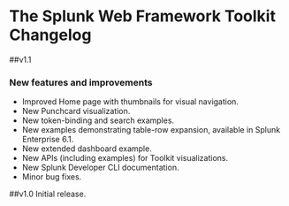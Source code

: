 # The Splunk Web Framework Toolkit Changelog

##v1.1
### New features and improvements
* Improved Home page with thumbnails for visual navigation.
* New Punchcard visualization.
* New token-binding and search examples.
* New examples demonstrating table-row expansion, available in Splunk Enterprise 6.1.
* New extended dashboard example.
* New APIs (including examples) for Toolkit visualizations.
* New Splunk Developer CLI documentation.
* Minor bug fixes.


##v1.0
Initial release.